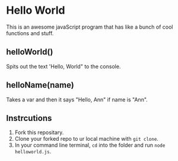 # Hello World

This is an awesome javaScript program that has like a bunch of cool functions and stuff. 

## helloWorld()

Spits out the text 'Hello, World" to the console.

## helloName(name)

Takes a var and then it says "Hello, Ann" if name is "Ann".

## Instrcutions

1. Fork this repositary.
3. Clone your forked repo to ur local machine with `git clone`.
4. In your command line terminal, `cd` into the folder and run `node helloworld.js`.

